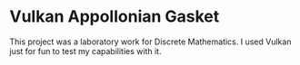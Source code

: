 # Vulkan Appollonian Gasket
This project was a laboratory work for Discrete Mathematics. 
I used Vulkan just for fun to test my capabilities with it.
